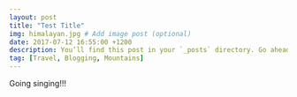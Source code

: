 ```yaml
---
layout: post
title: "Test Title"
img: himalayan.jpg # Add image post (optional)
date: 2017-07-12 16:55:00 +1200
description: You’ll find this post in your `_posts` directory. Go ahead and edit it and re-build the site to see your changes. # Add post description (optional)
tag: [Travel, Blogging, Mountains]
---
```


Going singing!!!
